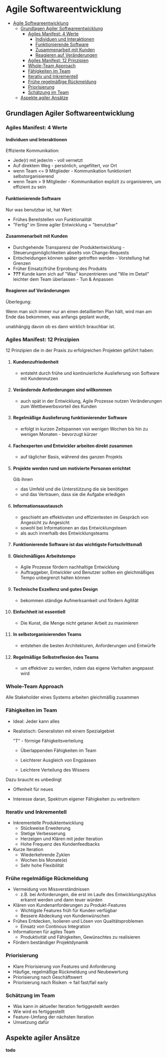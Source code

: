 # Agile Softwareentwicklung

- [Agile Softwareentwicklung](#agile-softwareentwicklung)
  - [Grundlagen Agiler Softwareentwicklung](#grundlagen-agiler-softwareentwicklung)
    - [Agiles Manifest: 4 Werte](#agiles-manifest-4-werte)
      - [Individuen und Interaktionen](#individuen-und-interaktionen)
      - [Funktionierende Software](#funktionierende-software)
      - [Zusammenarbeit mit Kunden](#zusammenarbeit-mit-kunden)
      - [Reagieren auf Veränderungen](#reagieren-auf-veränderungen)
    - [Agiles Manifest: 12 Prinzipien](#agiles-manifest-12-prinzipien)
    - [Whole-Team Approach](#whole-team-approach)
    - [Fähigkeiten im Team](#fähigkeiten-im-team)
    - [Iterativ und Inkrementell](#iterativ-und-inkrementell)
    - [Frühe regelmäßige Rückmeldung](#frühe-regelmäßige-rückmeldung)
    - [Priorisierung](#priorisierung)
    - [Schätzung im Team](#schätzung-im-team)
  - [Aspekte agiler Ansätze](#aspekte-agiler-ansätze)

## Grundlagen Agiler Softwareentwicklung

### Agiles Manifest: 4 Werte

#### Individuen und Interaktionen

Effiziente Kommunikation:

- Jede(r) mit jeder/m - voll vernetzt
- Auf direktem Weg - persönlich, ungefiltert, vor Ort
- wenn Team <= 9 Mitglieder - Kommunikation funktioniert selbstorganisierend
- wenn Team > 9 Mitglieder - Kommunikation explizit zu organisieren, um effizient zu sein

#### Funktionierende Software

Nur was benutzbar ist, hat Wert:

- Frühes Bereitstellen von Funktionalität
- "Fertig" im Sinne agiler Entwicklung = "benutzbar"

#### Zusammenarbeit mit Kunden

- Durchgehende Transparenz der Produktentwicklung - Steuerungsmöglichkeiten abseits von Change-Requests
- Entscheidungen können später getroffen werden - Vorstellung hat Grenzen
- Früher Einsatz/frühe Erprobung des Produkts
- **???** Kunde kann sich auf "Was" konzentrieren und "Wie im Detail" leichter dem Team überlassen - Tun & Anpassen

#### Reagieren auf Veränderungen

Überlegung:

Wenn man sich immer nur an einen detaillierten Plan hält, wird man am Ende das bekommen, was anfangs geplant wurde,

unabhängig davon ob es dann wirklich brauchbar ist.

### Agiles Manifest: 12 Prinzipien

12 Prinzipien die in der Praxis zu erfolgreichen Projekten geführt haben:

1. #### Kundenzufriedenheit

   - entsteht durch frühe und kontinuierliche Auslieferung von Software mit Kundennutzen

2. #### Verändernde Anforderungen sind willkommen

   - auch spät in der Entwicklung, Agile Prozesse nutzen Veränderungen zum Wettbewerbsvorteil des Kunden

3. #### Regelmäßige Auslieferung funktionierender Software

   - erfolgt in kurzen Zeitspannen von wenigen Wochen bis hin zu wenigen Monaten - bevorzugt kürzer

4. #### Fachexperten und Entwickler arbeiten direkt zusammen

   - auf täglicher Basis, während des ganzen Projekts

5. #### Projekte werden rund um motivierte Personen errichtet

   Gib ihnen

   - das Umfeld und die Unterstützung die sie benötigen
   - und das Vertrauen, dass sie die Aufgabe erledigen

6. #### Informationsaustausch

   - geschieht am effektivsten und effizientesten im Gespräch von Angesicht zu Angesicht
   - sowohl bei Informationen an das Entwicklungsteam
   - als auch innerhalb des Entwicklungsteams

7. #### Funktionierende Software ist das wichtigste Fortschrittsmaß

8. #### Gleichmäßiges Arbeitstempo

   - Agile Prozesse fördern nachhaltige Entwicklung
   - Auftraggeber, Entwickler und Benutzer sollten ein gleichmäßiges Tempo unbegrenzt halten können

9. #### Technische Exzellenz und gutes Design

   - bekommen ständige Aufmerksamkeit und fördern Agilität

10. #### Einfachheit ist essentiell

    - Die Kunst, die Menge nicht getaner Arbeit zu maximieren

11. #### In selbstorganisierenden Teams

    - entstehen die besten Architekturen, Anforderungen und Entwürfe

12. #### Regelmäßige Selbstreflexion des Teams

    - um effektiver zu werden, indem das eigene Verhalten angepasst wird

### Whole-Team Approach

Alle Stakeholder eines Systems arbeiten gleichmäßig zusammen

### Fähigkeiten im Team

- Ideal: Jeder kann alles

- Realistisch: Generalisten mit einem Spezialgebiet

  "T" - förmige Fähigkeitsverteilung

  - Überlappenden Fähigkeiten im Team

  - Leichterer Ausgleich von Engpässen

  - Leichtere Verteilung des Wissens

Dazu braucht es unbedingt

- Offenheit für neues

- Interesse daran, Spektrum eigener Fähigkeiten zu verbreitern

### Iterativ und Inkrementell

- Inkrementelle Produktentwicklung
  - Stückweise Erweiterung
  - Stetige Verbesserung
  - Herzeigen und Klären mit jeder Iteration
  - Hohe Frequenz des Kundenfeedbacks
- Kurze Iteration
  - Wiederkehrende Zyklen
  - Wochen bis Monate(e)
  - Sehr hohe Flexibilität

### Frühe regelmäßige Rückmeldung

- Vermeidung von Missverständnissen
  - z.B. bei Anforderungen, die erst im Laufe des Entwicklungszyklus erkannt werden und dann teuer würden
- Klären von Kundenanforderungen zu Produkt-Features
  - Wichtigste Features früh für Kunden verfügbar
  - Bessere Abdeckung von Kundenwünschen
- Frühes Entdecken, Isolieren und Lösen von Qualitätsproblemen
  - Einsatz von Continous Integration
- Informationen für agiles Team
  - Produktivität und Fähigkeiten, Gewünschtes zu realisieren
- Fördern beständiger Projektdynamik

### Priorisierung

- Klare Priorisierung von Features und Anforderung
- Häufige, regelmäßige Rückmeldung und Neubewertung
- Priorisierung nach Geschäftswert
- Priorisierung nach Risiken -> fail fast/fail early

### Schätzung im Team

- Was kann in aktueller Iteration fertiggestellt werden
- Wie wird es fertiggestellt
- Feature-Umfang der nächsten Iteration
- Umsetzung dafür

## Aspekte agiler Ansätze

**todo**
